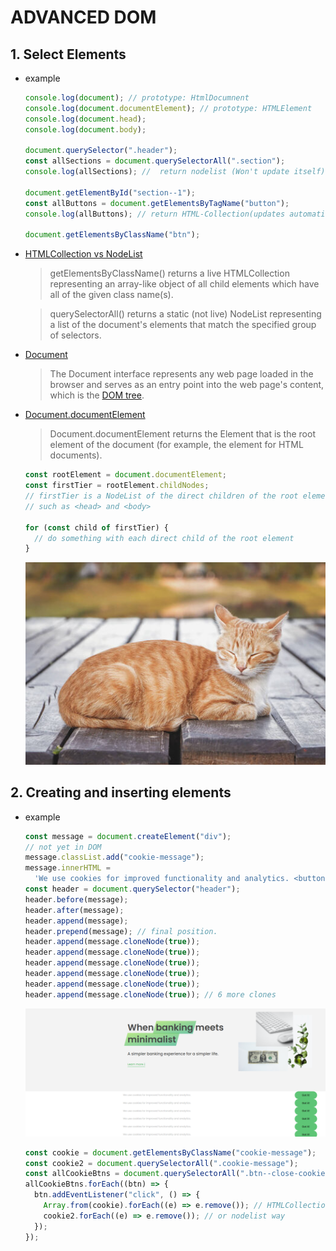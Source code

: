 # ADVANCED DOM

## 1. Select Elements

- example

  ```javascript
  console.log(document); // prototype: HtmlDocumnent
  console.log(document.documentElement); // prototype: HTMLElement
  console.log(document.head);
  console.log(document.body);

  document.querySelector(".header");
  const allSections = document.querySelectorAll(".section");
  console.log(allSections); //  return nodelist (Won't update itself)

  document.getElementById("section--1");
  const allButtons = document.getElementsByTagName("button");
  console.log(allButtons); // return HTML-Collection(updates automaticlly E.g: Delete an element)

  document.getElementsByClassName("btn");
  ```

- [HTMLCollection vs NodeList](https://dev.to/jharteaga/difference-between-htmlcollection-and-nodelist-25bp?signin=true)

  > getElementsByClassName() returns a live HTMLCollection representing an array-like object of all child elements which have all of the given class name(s).

  > querySelectorAll() returns a static (not live) NodeList representing a list of the document's elements that match the specified group of selectors.

- [Document](https://developer.mozilla.org/en-US/docs/Web/API/Document)
  > The Document interface represents any web page loaded in the browser and serves as an entry point into the web page's content, which is the [DOM tree](https://developer.mozilla.org/en-US/docs/Web/API/Document_object_model/Using_the_W3C_DOM_Level_1_Core).
- [Document.documentElement](https://developer.mozilla.org/en-US/docs/Web/API/Document/documentElement)

  > Document.documentElement returns the Element that is the root element of the document (for example, the <html> element for HTML documents).

  ```javascript
  const rootElement = document.documentElement;
  const firstTier = rootElement.childNodes;
  // firstTier is a NodeList of the direct children of the root element
  // such as <head> and <body>

  for (const child of firstTier) {
    // do something with each direct child of the root element
  }
  ```

  ![](img/cat2.jpg)

## 2. Creating and inserting elements

- example

  ```javascript
  const message = document.createElement("div");
  // not yet in DOM
  message.classList.add("cookie-message");
  message.innerHTML =
    'We use cookies for improved functionality and analytics. <button class ="btn btn--close-cookie">Got it!</button>';
  const header = document.querySelector("header");
  header.before(message);
  header.after(message);
  header.append(message);
  header.prepend(message); // final position.
  header.append(message.cloneNode(true));
  header.append(message.cloneNode(true));
  header.append(message.cloneNode(true));
  header.append(message.cloneNode(true));
  header.append(message.cloneNode(true));
  header.append(message.cloneNode(true)); // 6 more clones
  ```

  ![](img/dom2.png)

  ```javascript
  const cookie = document.getElementsByClassName("cookie-message");
  const cookie2 = document.querySelectorAll(".cookie-message");
  const allCookieBtns = document.querySelectorAll(".btn--close-cookie");
  allCookieBtns.forEach((btn) => {
    btn.addEventListener("click", () => {
      Array.from(cookie).forEach((e) => e.remove()); // HTMLCollection way
      cookie2.forEach((e) => e.remove()); // or nodelist way
    });
  });
  ```
